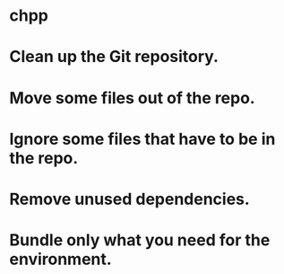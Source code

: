 # chpp


# Clean up the Git repository.
# Move some files out of the repo.
# Ignore some files that have to be in the repo.
# Remove unused dependencies.
# Bundle only what you need for the environment.
